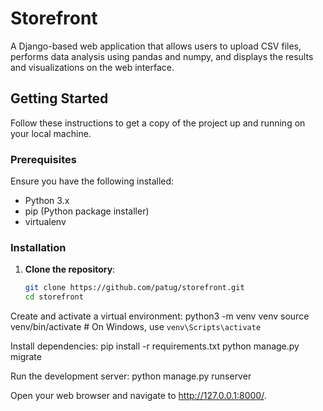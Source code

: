 # Storefront

A Django-based web application that allows users to upload CSV files, performs data analysis using pandas and numpy, and displays the results and visualizations on the web interface.

## Getting Started

Follow these instructions to get a copy of the project up and running on your local machine.

### Prerequisites

Ensure you have the following installed:
- Python 3.x
- pip (Python package installer)
- virtualenv

### Installation

1. **Clone the repository**:
   ```sh
   git clone https://github.com/patug/storefront.git
   cd storefront
Create and activate a virtual environment:
python3 -m venv venv
source venv/bin/activate  # On Windows, use `venv\Scripts\activate`

Install dependencies:
pip install -r requirements.txt
python manage.py migrate

Run the development server:
python manage.py runserver

Open your web browser and navigate to http://127.0.0.1:8000/.
